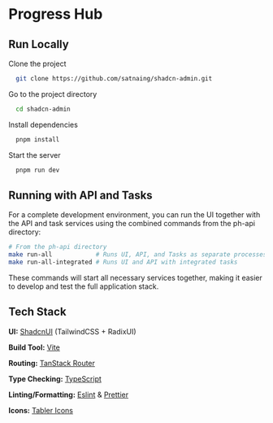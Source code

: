 # Progress Hub

## Run Locally

Clone the project

```bash
  git clone https://github.com/satnaing/shadcn-admin.git
```

Go to the project directory

```bash
  cd shadcn-admin
```

Install dependencies

```bash
  pnpm install
```

Start the server

```bash
  pnpm run dev
```

## Running with API and Tasks

For a complete development environment, you can run the UI together with the API and task services using the combined commands from the ph-api directory:

```bash
# From the ph-api directory
make run-all            # Runs UI, API, and Tasks as separate processes
make run-all-integrated # Runs UI and API with integrated tasks
```

These commands will start all necessary services together, making it easier to develop and test the full application stack.

## Tech Stack

**UI:** [ShadcnUI](https://ui.shadcn.com) (TailwindCSS + RadixUI)

**Build Tool:** [Vite](https://vitejs.dev/)

**Routing:** [TanStack Router](https://tanstack.com/router/latest)

**Type Checking:** [TypeScript](https://www.typescriptlang.org/)

**Linting/Formatting:** [Eslint](https://eslint.org/) & [Prettier](https://prettier.io/)

**Icons:** [Tabler Icons](https://tabler.io/icons)
